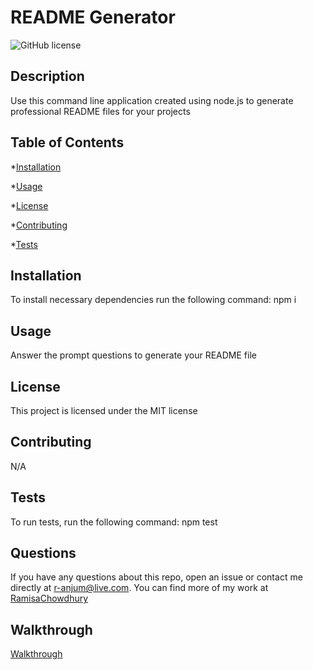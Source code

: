 # README Generator
  ![GitHub license](https://img.shields.io/badge/license-MIT-blue.svg)

  ## Description
  Use this command line application created using node.js to generate professional README files for your projects

  ## Table of Contents
  *[Installation](#installation)

  *[Usage](#usage)

  *[License](#license)

  *[Contributing](#contributing)
  
  *[Tests](#tests)

  ## Installation
  To install necessary dependencies run the following command:
  npm i

  ## Usage
  Answer the prompt questions to generate your README file

  ## License
  This project is licensed under the MIT license

  ## Contributing
  N/A

  ## Tests
  To run tests, run the following command:
  npm test
  
  ## Questions
  If you have any questions about this repo, open an issue or contact me directly at r-anjum@live.com. You can find more of my work at [RamisaChowdhury](https://github.com/RamisaChowdhury)

  ## Walkthrough

  [Walkthrough](https://github.com/RamisaChowdhury/README-generator/blob/main/project-11-walkthrough.mp4)
